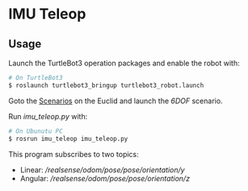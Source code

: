 # IMU Teleop 

## Usage

Launch the TurtleBot3 operation packages and enable the robot with:
```bash
# On TurtleBot3
$ roslaunch turtlebot3_bringup turtlebot3_robot.launch
```

Goto the [Scenarios](http://euclid.local/#config/scenarios) on the Euclid and launch the *6DOF* scenario.

Run *imu_teleop.py* with: 
```bash
# On Ubunutu PC
$ rosrun imu_teleop imu_teleop.py
```

This program subscribes to two topics:
* Linear: */realsense/odom/pose/pose/orientation/y*
* Angular: */realsense/odom/pose/pose/orientation/z*